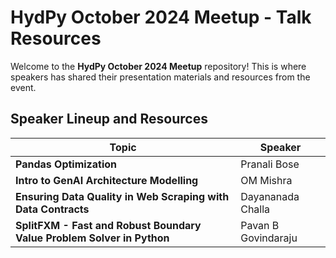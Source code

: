 # HydPy October 2024 Meetup - Talk Resources

Welcome to the **HydPy October 2024 Meetup** repository! This is where speakers has shared their presentation materials and resources from the event.

## Speaker Lineup and Resources
| Topic                                                       | Speaker                | 
| ------------------------------------------------------------ | ---------------------- |
| **Pandas Optimization**                                      | Pranali Bose           |
| **Intro to GenAI Architecture Modelling**                    | OM Mishra              | 
| **Ensuring Data Quality in Web Scraping with Data Contracts** | Dayananada Challa      | 
| **SplitFXM - Fast and Robust Boundary Value Problem Solver in Python** | Pavan B Govindaraju    | 
